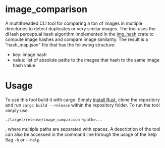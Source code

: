 # image_comparison

A multithreaded CLI tool for comparing a ton of images in multiple directories to detect duplicates or very similar images. The tool uses the dHash perceptual hash algorithm implemented in the [img_hash](https://github.com/abonander/img_hash) crate to compute image hashes and compare image similarity. The result is a "hash_map.json" file that has the following structure:  
- key: image hash
- value: list of absolute paths to the images that hash to the same image hash value


# Usage

To use this tool build it with cargo. Simply [install Rust](https://www.rust-lang.org/tools/install), clone the repository and run ```cargo build --release``` within the repository folder. To run the tool simply use 
```
./target/release/image_comparison <path>...
```  
, where multiple paths are separated with spaces. A description  of the tool can also be accessed in the command line through the usage of the help flag ```-h``` or ```--help```.
